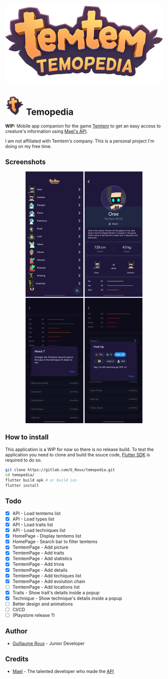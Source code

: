 <div align="center">
    <img src="assets/logo.png">
</div>

# <img src="assets/icon.png" height="60"> Temopedia

**WIP:** Mobile app companion for the game [Temtem](https://crema.gg/games/temtem/) to get an easy access to creature's information using [Mael's API](#credits).

I am not affiliated with Temtem's company. This is a personal project I'm doing on my free time.

## Screenshots

<div align="center">
    <img src="flutter_01.png" height="400">
    <img src="flutter_02.png" height="400">
    <img src="flutter_03.png" height="400">
    <img src="flutter_04.png" height="400">
</div>

## How to install

This application is a WIP for now so there is no release build.
To test the application you need to clone and build the souce code, [Flutter SDK](https://flutter.dev/) is required to do so.

``` bash
git clone https://gitlab.com/G_Roux/temopedia.git
cd temopedia/
flutter build apk # or build ios
flutter install
```

## Todo

* [x] API - Load temtems list
* [x] API - Load types list
* [x] API - Load traits list
* [x] API - Load techniques list
* [x] HomePage - Display temtems list
* [x] HomePage - Search bar to filter temtems
* [x] TemtemPage - Add picture
* [x] TemtemPage - Add traits
* [x] TemtemPage - Add statistics
* [x] TemtemPage - Add trivia
* [x] TemtemPage - Add details
* [x] TemtemPage - Add techiques list
* [x] TemtemPage - Add evolution chain
* [ ] TemtemPage - Add locations list
* [x] Traits - Show trait's details inside a popup
* [x] Technique - Show technique's details inside a popup
* [ ] Better design and animations
* [ ] CI/CD
* [ ] (Playstore release ?)

## Author

* [Guillaume Roux](https://gitlab.com/G_Roux) - Junior Developer

## Credits

* [Mael](https://github.com/maael) - The talented developer who made the [API](https://github.com/maael/temtem-api)

